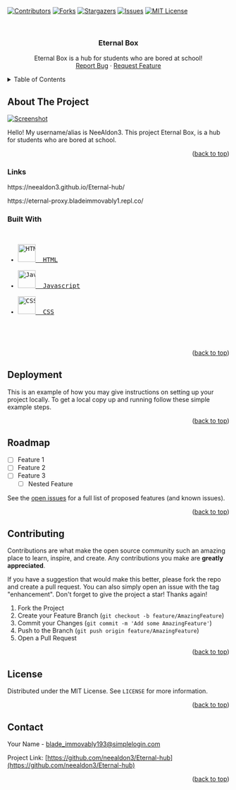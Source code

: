 <!-- PROJECT SHIELDS -->
<!--
*** I'm using markdown "reference style" links for readability.
*** Reference links are enclosed in brackets [ ] instead of parentheses ( ).
*** See the bottom of this document for the declaration of the reference variables
*** for contributors-url, forks-url, etc. This is an optional, concise syntax you may use.
*** https://www.markdownguide.org/basic-syntax/#reference-style-links
-->

[![Contributors](https://img.shields.io/github/contributors/neealdon3/Eternal-hub.svg?style=for-the-badge)](https://github.com/neealdon3/Eternal-hub/graphs/contributors)
[![Forks](https://img.shields.io/github/forks/neealdon3/Eternal-hub.svg?style=for-the-badge)](https://github.com/neealdon3/Eternal-hub/forks)
[![Stargazers](https://img.shields.io/github/stars/neealdon3/Eternal-hub.svg?style=for-the-badge)](https://github.com/neealdon3/Eternal-hub/stargazers)
[![Issues](https://img.shields.io/github/issues/neealdon3/Eternal-hub.svg?style=for-the-badge)](https://github.com/neealdon3/Eternal-hub/issues)
[![MIT License](https://img.shields.io/github/license/neealdon3/Eternal-hub.svg?style=for-the-badge)](https://github.com/neealdon3/Eternal-hub/blob/master/LICENSE.txt)



<!-- PROJECT LOGO -->
<br />
<div align="center">
<h3 align="center">Eternal Box</h3>

  <p align="center">
    Eternal Box is a hub for students who are bored at school!
    <br />
    <a href="https://github.com/neealdon3/Eternal-hub/issues">Report Bug</a>
    ·
    <a href="https://github.com/neealdon3/Eternal-hub/issues">Request Feature</a>
  </p>
</div>



<!-- TABLE OF CONTENTS -->
<details>
  <summary>Table of Contents</summary>
  <ol>
    <li>
      <a href="#about-the-project">About The Project</a>
      <ul>
        <li><a href="#links">Links</a></li>
       <li><a href="#built-with">Built with</a></li>
      </ul>
    </li>
    <li><a href="#deployment">Deployment</a></li>
    <li><a href="#roadmap">Roadmap</a></li>
    <li><a href="#contributing">Contributing</a></li>
    <li><a href="#license">Licence</a></li>
    <li><a href="#contact">Contact</a></li>
  </ol>
</details>



<!-- ABOUT THE PROJECT -->
## About The Project

[![Screenshot](https://github.com/neealdon3/Eternal-hub/blob/master/Screenshot.jpeg)](https://eternalhub.w3spaces.com/)

Hello! My username/alias is NeeAldon3. This project Eternal Box, is a hub for students who are bored at school.

<p align="right">(<a href="#readme-top">back to top</a>)</p>



### Links
<p>
https://neealdon3.github.io/Eternal-hub/
</p>
<p>
https://eternal-proxy.bladeimmovably1.repl.co/
</p>



### Built With
<pre>
<ul>
<li><a href="https://developer.mozilla.org/en-US/docs/Web/HTML"><img src="https://upload.wikimedia.org/wikipedia/commons/6/61/HTML5_logo_and_wordmark.svg" height="40" width="40" alt="HTML">  HTML</a></li>
<li><a href="https://developer.mozilla.org/en-US/docs/Web/JavaScript"><img src="https://upload.wikimedia.org/wikipedia/commons/6/6a/JavaScript-logo.png" height="40" width="40" alt="Javascript">  Javascript</a></li>
<li><a href="https://developer.mozilla.org/en-US/docs/Web/CSS"><img src="https://upload.wikimedia.org/wikipedia/commons/d/d5/CSS3_logo_and_wordmark.svg" height="40" width="40" alt="CSS">  CSS</a></li>
</ul>
  </pre>

<p align="right">(<a href="#readme-top">back to top</a>)</p>



<!-- GETTING STARTED -->
## Deployment

This is an example of how you may give instructions on setting up your project locally.
To get a local copy up and running follow these simple example steps.


<p align="right">(<a href="#readme-top">back to top</a>)</p>


<!-- ROADMAP -->
## Roadmap

- [ ] Feature 1
- [ ] Feature 2
- [ ] Feature 3
    - [ ] Nested Feature

See the [open issues](https://github.com/neealdon3/Eternal-hub/issues) for a full list of proposed features (and known issues).

<p align="right">(<a href="#readme-top">back to top</a>)</p>



<!-- CONTRIBUTING -->
## Contributing

Contributions are what make the open source community such an amazing place to learn, inspire, and create. Any contributions you make are **greatly appreciated**.

If you have a suggestion that would make this better, please fork the repo and create a pull request. You can also simply open an issue with the tag "enhancement".
Don't forget to give the project a star! Thanks again!

1. Fork the Project
2. Create your Feature Branch (`git checkout -b feature/AmazingFeature`)
3. Commit your Changes (`git commit -m 'Add some AmazingFeature'`)
4. Push to the Branch (`git push origin feature/AmazingFeature`)
5. Open a Pull Request

<p align="right">(<a href="#readme-top">back to top</a>)</p>



<!-- LICENSE -->
## License

Distributed under the MIT License. See `LICENSE` for more information.

<p align="right">(<a href="#readme-top">back to top</a>)</p>



<!-- CONTACT -->
## Contact

Your Name - blade_immovably193@simplelogin.com

Project Link: [https://github.com/neealdon3/Eternal-hub](https://github.com/neealdon3/Eternal-hub)

<p align="right">(<a href="#readme-top">back to top</a>)</p>

